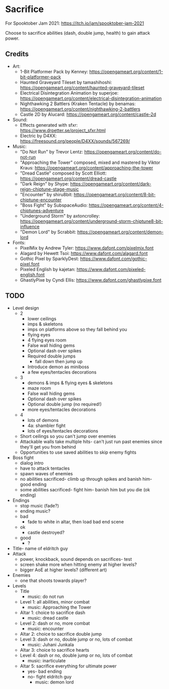 # Sacrifice

For Spooktober Jam 2021: https://itch.io/jam/spooktober-jam-2021

Choose to sacrifice abilities (dash, double jump, health) to gain attack power.

## Credits

- Art:
	- 1-Bit Platformer Pack by Kenney: https://opengameart.org/content/1-bit-platformer-pack
	- Haunted Graveyard Tileset by tamashihoshi: https://opengameart.org/content/haunted-graveyard-tileset
	- Electrical Disintegration Animation by superjoe: https://opengameart.org/content/electrical-disintegration-animation
	- Nighthawking 2 Battlers (Kraken Tentacle) by benamas: https://opengameart.org/content/nighthawking-2-battlers
	- Castle 2D by Alucard: https://opengameart.org/content/castle-2d
- Sound:
	- Effects generated with sfxr: https://www.drpetter.se/project_sfxr.html
	- Electric by D4XX: https://freesound.org/people/D4XX/sounds/567269/
- Music:
	- "Do Not Run" by Trevor Lentz: https://opengameart.org/content/do-not-run
	- "Approaching the Tower" composed, mixed and mastered by Viktor Kraus: https://opengameart.org/content/approaching-the-tower
	- "Dread Castle" composed by Scott Elliott: https://opengameart.org/content/dread-castle
	- "Dark Reign" by Shype: https://opengameart.org/content/dark-reign-chiptune-stage-music
	- "Encounter" by shiru8bit: https://opengameart.org/content/8-bit-chiptune-encounter
	- "Boss Fight" by SubspaceAudio: https://opengameart.org/content/4-chiptunes-adventure
	- "Underground Storm" by axtoncrolley: https://opengameart.org/content/underground-storm-chiptune8-bit-influence
	- "Demon Lord" by Scrabbit: https://opengameart.org/content/demon-lord
- Fonts:
	- PixelMix by Andrew Tyler: https://www.dafont.com/pixelmix.font
	- Alagard by Hewett Tsoi: https://www.dafont.com/alagard.font
	- Gothic Pixel by SparklyDest: https://www.dafont.com/gothic-pixel.font
	- Pixeled English by kajetan: https://www.dafont.com/pixeled-english.font
	- GhastlyPixe by Cyndi Ellis: https://www.dafont.com/ghastlypixe.font

## TODO

- Level design
	- 2
		- lower ceilings
		- imps & skeletons
		- imps on platforms above so they fall behind you
		- flying eyes
		- 4 flying eyes room
		- False wall hiding gems
		- Optional dash over spikes
		- Required double jumps
			- fall down then jump up
		- Introduce demon as miniboss
		- a few eyes/tentacles decorations
	- 3
		- demons & imps & flying eyes & skeletons
		- maze room
		- False wall hiding gems
		- Optional dash over spikes
		- Optional double jump (no required!)
		- more eyes/tentacles decorations
	- 4
		- lots of demons
		- 4a: shambler fight
		- lots of eyes/tentacles decorations
	- Short ceilings so you can't jump over enemies
	- Attackable walls take multiple hits- can't just run past enemies since they'll get you from behind
	- Opportunities to use saved abilities to skip enemy fights
- Boss fight
	- dialog intro
	- have to attack tentacles
	- spawn waves of enemies
	- no abilities sacrificed- climb up through spikes and banish him- good ending
	- some abilities sacrificed- fight him- banish him but you die (ok ending)
- Endings
	- stop music (fade?)
	- ending music?
	- bad
		- fade to white in altar, then load bad end scene
	- ok
		- castle destroyed?
	- good
		- ?
- Title- name of eldritch guy
- Attack
	- power, knockback, sound depends on sacrifices- test
	- screen shake more when hitting enemy at higher levels?
	- bigger AoE at higher levels? (different art)
- Enemies
	- one that shoots towards player?
- Levels
	- Title
		- music: do not run
	- Level 1: all abilities, minor combat
		- music: Approaching the Tower
	- Altar 1: choice to sacrifice dash
		- music: dread castle
	- Level 2: dash or no, more combat
		- music: encounter
	- Altar 2: choice to sacrifice double jump
	- Level 3: dash or no, double jump or no, lots of combat
		- music: Juhani Junkala
	- Altar 3: choice to sacrifice hearts
	- Level 4: dash or no, double jump or no, lots of combat
		- music: inarticulate
	- Altar 5: sacrifice everything for ultimate power
		- yes- bad ending
		- no- fight eldritch guy
			- music: demon lord